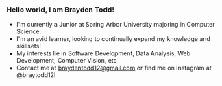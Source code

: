 ### Hello world, I am Brayden Todd!

- I'm currently a Junior at Spring Arbor University majoring in Computer Science.
- I'm an avid learner, looking to continually expand my knowledge and skillsets!
- My interests lie in Software Development, Data Analysis, Web Development, Computer Vision, etc
- Contact me at braydentodd12@gmail.com or find me on Instagram at @braytodd12!
